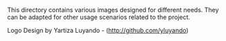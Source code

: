This directory contains various images designed for different needs.
They can be adapted for other usage scenarios related to the project.

Logo Design by Yartiza Luyando - (http://github.com/yluyando)
